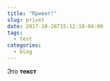 ```yaml
---
title: "Привет!"
slug: privet
date: 2017-10-26T15:12:19-04:00
tags:
  - test
categories: 
  - blog
---
```


Это **текст**  
